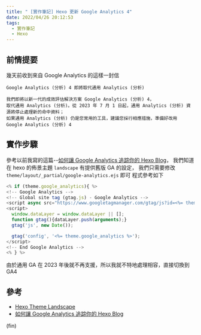 ```yaml
---
title: " [實作筆記] Hexo 更新 Google Analytics 4"
date: 2022/04/26 20:12:53
tags:
  - 實作筆記
  - Hexo
---
```


## 前情提要

幾天前收到來自 Google Analytics 的這樣一封信

```text
Google Analytics (分析) 4 即將取代通用 Analytics (分析)

我們即將以新一代的成效評估解決方案 Google Analytics (分析) 4，
取代通用 Analytics (分析)。從 2023 年 7 月 1 日起，通用 Analytics (分析) 資源將停止處理新的命中資料；
如果通用 Analytics (分析) 仍是您常用的工具，建議您採行相應措施，準備好改用 Google Analytics (分析) 4
```

## 實作步驟

參考以前我寫的這篇--[如何讓 Google Analytics 追踪你的 Hexo Blog](https://blog.marsen.me/2016/08/25/2016/add_google_analytics_to_hexo_blog_1/)，
我們知道在 hexo 的佈景主題 `landscape` 有提供舊版 GA 的設定，
我們只需要修改 `theme/layout/_partial/google-analytics.ejs` 即可
程式參考如下

```javascript
<% if (theme.google_analytics){ %>
<!-- Google Analytics -->
<!-- Global site tag (gtag.js) - Google Analytics -->
<script async src="https://www.googletagmanager.com/gtag/js?id=<%= theme.google_analytics %>"></script>
<script>
  window.dataLayer = window.dataLayer || [];
  function gtag(){dataLayer.push(arguments);}
  gtag('js', new Date());

  gtag('config', '<%= theme.google_analytics %>');
</script>
<!-- End Google Analytics -->
<% } %>
```

由於通用 GA 在 2023 年後就不再支援，所以我就不特地處理相容，直接切換到 GA4

## 參考

- [Hexo Theme Landscape](https://github.com/hexojs/hexo-theme-landscape)
- [如何讓 Google Analytics 追踪你的 Hexo Blog](https://blog.marsen.me/2016/08/25/2016/add_google_analytics_to_hexo_blog_1/)

(fin)
